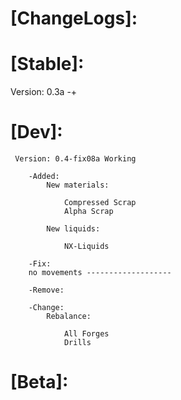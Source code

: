 # [ChangeLogs]:

# [Stable]:
Version: 0.3a -+

# [Dev]:
	 Version: 0.4-fix08a Working
	
		-Added:	
			New materials:
		
				Compressed Scrap
				Alpha Scrap
		
			New liquids:
		
				NX-Liquids

		-Fix:
		no movements -------------------
		
		-Remove:

		-Change:
			Rebalance:
			
				All Forges
				Drills



# [Beta]:
